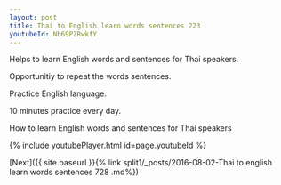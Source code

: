 ```yaml
---
layout: post
title: Thai to English learn words sentences 223 
youtubeId: Nb69PZRwkfY
---
```

 
 
Helps to learn English words and sentences for Thai speakers.

Opportunitiy to repeat the words sentences. 

Practice English language. 
 
10 minutes practice every day. 
 
How to learn English words and sentences for Thai speakers 
 
{% include youtubePlayer.html id=page.youtubeId %}
 
 
[Next]({{ site.baseurl }}{% link  split1/_posts/2016-08-02-Thai to english learn words sentences 728 .md%})
 
